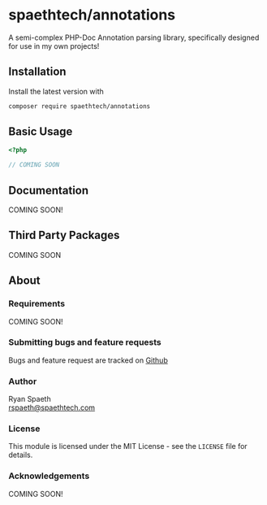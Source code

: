 # spaethtech/annotations
A semi-complex PHP-Doc Annotation parsing library, specifically designed for use in my own projects!

## Installation
Install the latest version with
```bash
composer require spaethtech/annotations
```

## Basic Usage
```php
<?php

// COMING SOON
```

## Documentation

COMING SOON!

## Third Party Packages
COMING SOON

## About

### Requirements
COMING SOON!

### Submitting bugs and feature requests
Bugs and feature request are tracked on [Github](https://github.com/spaethtech/annotations/issues)

### Author
Ryan Spaeth<br/>
[rspaeth@spaethtech.com](mailto:rspaeth@spaethtech.com)

### License
This module is licensed under the MIT License - see the `LICENSE` file for details.

### Acknowledgements
COMING SOON!
